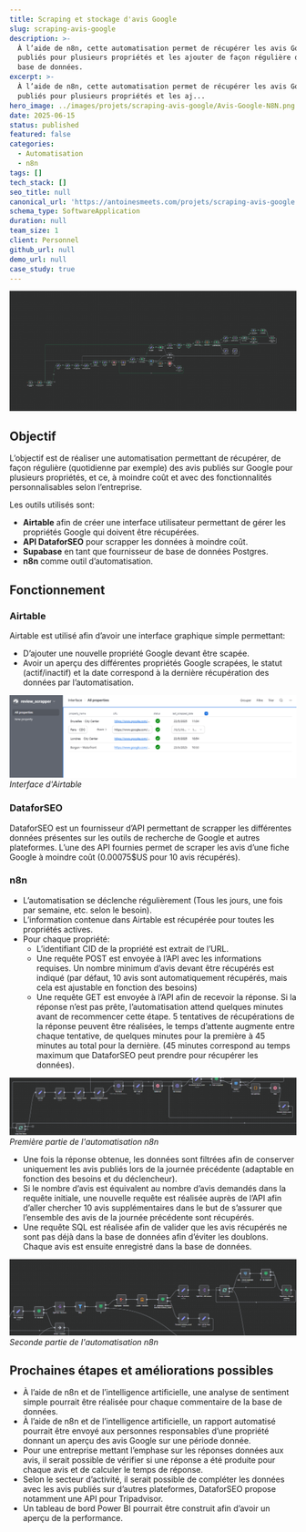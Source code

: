 ```yaml
---
title: Scraping et stockage d'avis Google
slug: scraping-avis-google
description: >-
  À l’aide de n8n, cette automatisation permet de récupérer les avis Google
  publiés pour plusieurs propriétés et les ajouter de façon régulière dans une
  base de données.
excerpt: >-
  À l’aide de n8n, cette automatisation permet de récupérer les avis Google
  publiés pour plusieurs propriétés et les aj...
hero_image: ../images/projets/scraping-avis-google/Avis-Google-N8N.png
date: 2025-06-15
status: published
featured: false
categories:
  - Automatisation
  - n8n
tags: []
tech_stack: []
seo_title: null
canonical_url: 'https://antoinesmeets.com/projets/scraping-avis-google'
schema_type: SoftwareApplication
duration: null
team_size: 1
client: Personnel
github_url: null
demo_url: null
case_study: true
---
```

![Vue gloable de l'automatisation n8n](../../images/projets/scraping-avis-google/Avis-Google-N8N.png)

## Objectif

L’objectif est de réaliser une automatisation permettant de récupérer, de façon régulière (quotidienne par exemple) des avis publiés sur Google pour plusieurs propriétés, et ce, à moindre coût et avec des fonctionnalités personnalisables selon l’entreprise.

Les outils utilisés sont: 

- **Airtable** afin de créer une interface utilisateur permettant de gérer les propriétés Google qui doivent être récupérées. 
- **API DataforSEO** pour scrapper les données à moindre coût. 
- **Supabase** en tant que fournisseur de base de données Postgres. 
- **n8n** comme outil d’automatisation. 

## Fonctionnement

### Airtable

Airtable est utilisé afin d’avoir une interface graphique simple permettant: 

- D’ajouter une nouvelle propriété Google devant être scapée. 
- Avoir un aperçu des différentes propriétés Google scrapées, le statut (actif/inactif) et la date correspond à la dernière récupération des données par l’automatisation. 

![Interface d'Airtable](../../images/projets/scraping-avis-google/N8N-Airtable-Review-scrapper.png)
*Interface d'Airtable*

### DataforSEO

DataforSEO est un fournisseur d’API permettant de scrapper les différentes données présentes sur les outils de recherche de Google et autres plateformes. L’une des API fournies permet de scraper les avis d’une fiche Google à moindre coût (0.00075$US pour 10 avis récupérés). 

### n8n

- L’automatisation se déclenche régulièrement (Tous les jours, une fois par semaine, etc. selon le besoin). 
- L’information contenue dans Airtable est récupérée pour toutes les propriétés actives.
- Pour chaque propriété:
    - L’identifiant CID de la propriété est extrait de l’URL. 
    - Une requête POST est envoyée à l’API avec les informations requises. Un nombre minimum d’avis devant être récupérés est indiqué (par défaut, 10 avis sont automatiquement récupérés, mais cela est ajustable en fonction des besoins)
    - Une requête GET est envoyée à l’API afin de recevoir la réponse. Si la réponse n’est pas prête, l’automatisation attend quelques minutes avant de recommencer cette étape. 5 tentatives de récupérations de la réponse peuvent être réalisées, le temps d’attente augmente entre chaque tentative, de quelques minutes pour la première à 45 minutes au total pour la dernière. (45 minutes correspond au temps maximum que DataforSEO peut prendre pour récupérer les données).

![Première partie de l'automatisation n8n](../../images/projets/scraping-avis-google/N8N-Scrapper-Part-1.png)
*Première partie de l'automatisation n8n*

- Une fois la réponse obtenue, les données sont filtrées afin de conserver uniquement les avis publiés lors de la journée précédente (adaptable en fonction des besoins et du déclencheur). 
- Si le nombre d’avis est équivalent au nombre d’avis demandés dans la requête initiale, une nouvelle requête est réalisée auprès de l’API afin d’aller chercher 10 avis supplémentaires dans le but de s’assurer que l’ensemble des avis de la journée précédente sont récupérés. 
- Une requête SQL est réalisée afin de valider que les avis récupérés ne sont pas déjà dans la base de données afin d’éviter les doublons. 
Chaque avis est ensuite enregistré dans la base de données.

![Seconde partie de l'automatisation n8n](../../images/projets/scraping-avis-google/N8N-Scrapper-Part-2.png)
*Seconde partie de l'automatisation n8n*

## Prochaines étapes et améliorations possibles
- À l’aide de n8n et de l’intelligence artificielle, une analyse de sentiment simple pourrait être réalisée pour chaque commentaire de la base de données. 
- À l’aide de n8n et de l’intelligence artificielle, un rapport automatisé pourrait être envoyé aux personnes responsables d’une propriété donnant un aperçu des avis Google sur une période donnée. 
- Pour une entreprise mettant l’emphase sur les réponses données aux avis, il serait possible de vérifier si une réponse a été produite pour chaque avis et de calculer le temps de réponse. 
- Selon le secteur d’activité, il serait possible de compléter les données avec les avis publiés sur d’autres plateformes, DataforSEO propose notamment une API pour Tripadvisor. 
- Un tableau de bord Power BI pourrait être construit afin d’avoir un aperçu de la performance. 

